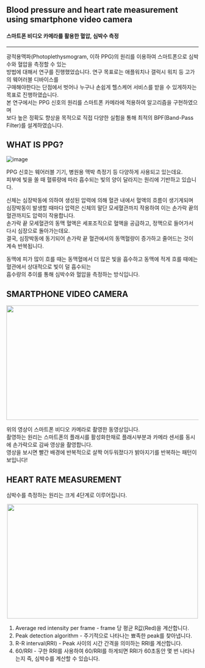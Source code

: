 ## Blood pressure and heart rate measurement using smartphone video camera  
#### 스마트폰 비디오 카메라를 활용한 혈압, 심박수 측정
---

광적용맥파(Photoplethysmogram, 이하 PPG)의 원리를 이용하여 스마트폰으로 심박수와 혈압을 측정할 수 있는  
방법에 대해서 연구를 진행했었습니다. 연구 목표로는 애플워치나 갤럭시 워치 등 고가의 웨어러블 디바이스를  
구매해야한다는 단점에서 벗어나 누구나 손쉽게 헬스케어 서비스를 받을 수 있게하자는 목표로 진행하였습니다.  
본 연구에서는 PPG 신호의 원리를 스마트폰 카메라에 적용하여 알고리즘을 구현하였으며  
보다 높은 정확도 향상을 목적으로 직접 다양한 실험을 통해 최적의 BPF(Band-Pass Filter)를 설계하였습니다.  

WHAT IS PPG?
---

![image](https://user-images.githubusercontent.com/75806377/216873529-fbdedfb0-c9c1-4efd-9d7f-36f510878c63.png)

PPG 신호는 웨어러블 기기, 병원용 맥박 측정기 등 다양하게 사용되고 있는데요.  
피부에 빛을 쏠 때 혈류량에 따라 흡수되는 빛의 양이 달라지는 원리에 기반하고 있습니다.  

신체는 심장박동에 의하여 생성된 압력에 의해 혈관 내에서 혈액의 흐름이 생기게되며    
심장박동이 발생할 때마다 압력은 신체의 말단 모세혈관까지 작용하여 이는 손가락 끝의 혈관까지도 압력이 작용합니다.  
손가락 끝 모세혈관의 동맥 혈액은 세포조직으로 혈액을 공급하고, 정맥으로 들어가서 다시 심장으로 돌아가는데요.  
결국, 심장박동에 동기되어 손가락 끝 혈관에서의 동맥혈량이 증가하고 줄어드는 것이 계속 반복됩니다.

동맥에 피가 많이 흐를 때는 동맥혈에서 더 많은 빛을 흡수하고 동맥에 적게 흐를 때에는 혈관에서 상대적으로 빛이 덜 흡수되는  
흡수량의 추이를 통해 심박수와 혈압을 측정하는 방식입니다.

SMARTPHONE VIDEO CAMERA
---
<p align="center"><img src="https://user-images.githubusercontent.com/75806377/216887119-1d05ac22-de7b-4eed-a57b-7bdd782993f6.gif" height="300px" width="1000px"></p>  

위의 영상이 스마트폰 비디오 카메라로 촬영한 동영상입니다.  
촬영하는 원리는 스마트폰의 플래시를 활성화한채로 플래시부분과 카메라 센서를 동시에 손가락으로 감싸 영상을 촬영합니다.  
영상을 보시면 빨간 배경에 반복적으로 살짝 어두워졌다가 밝아지기를 반복하는 패턴이 보입니다!

HEART RATE MEASUREMENT
---
심박수를 측정하는 원리는 크게 4단계로 이루어집니다.  

<p align="center"><img src="https://user-images.githubusercontent.com/75806377/216889541-5676187d-087c-4361-8367-f6479a9e9bb8.png" height="300px" width="500px"></p>

1. Average red intensity per frame - frame 당 평균 R값(Red)을 계산합니다.  
2. Peak detection algorithm - 주기적으로 나타나는 뾰족한 peak를 찾아냅니다.  
3. R-R interval(RRI) - Peak 사이의 시간 간격을 의미하는 RRI를 계산합니다.  
4. 60/RRI - 구한 RRI를 사용하여 60/RRI를 하게되면 RRI가 60초동안 몇 번 나타나는지 즉, 심박수를 계산할 수 있습니다.  


